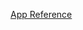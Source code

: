 [App Reference](https://github.com/async-labs/builderbook/blob/master/builderbook/pages/public/read-chapter.jsx)

